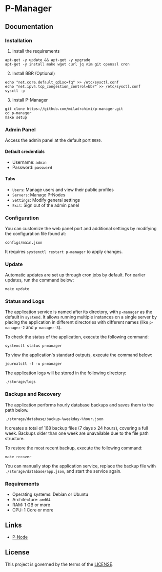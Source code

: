 # P-Manager

## Documentation

### Installation

1. Install the requirements

```shell
apt-get -y update && apt-get -y upgrade
apt-get -y install make wget curl jq vim git openssl cron
```

2. Install BBR (Optional)

```shell
echo "net.core.default_qdisc=fq" >> /etc/sysctl.conf
echo "net.ipv4.tcp_congestion_control=bbr" >> /etc/sysctl.conf
sysctl -p
```

3. Install P-Manager

```shell
git clone https://github.com/miladrahimi/p-manager.git
cd p-manager
make setup
```

### Admin Panel

Access the admin panel at the default port `8080`.

#### Default credentials

* Username: `admin`
* Password: `password`

#### Tabs

* `Users`: Manage users and view their public profiles
* `Servers`: Manage P-Nodes
* `Settings`: Modify general settings
* `Exit`: Sign out of the admin panel

### Configuration

You can customize the web panel port and additional settings by modifying the configuration file found at:

```shell
configs/main.json
```

It requires `systemctl restart p-manager` to apply changes.

### Update

Automatic updates are set up through cron jobs by default.
For earlier updates, run the command below:

``` shell
make update
```

### Status and Logs

The application service is named after its directory, with `p-manager` as the default in `systemd`.
It allows running multiple instances on a single server by placing the application in different directories with different names (like `p-manager-2` and `p-manager-3`).

To check the status of the application, execute the following command:

```shell
systemctl status p-manager
```

To view the application's standard outputs, execute the command below:

```shell
journalctl -f -u p-manager
```

The application logs will be stored in the following directory:

```shell
./storage/logs
```

### Backups and Recovery

The application performs hourly database backups and saves them to the path below.

```
./storage/database/backup-%weekday-%hour.json
```

It creates a total of 168 backup files (7 days x 24 hours), covering a full week.
Backups older than one week are unavailable due to the file path structure.

To restore the most recent backup, execute the following command:

```
make recover
```

You can manually stop the application service, replace the backup file with `./storage/database/app.json`, and start the service again.

### Requirements

* Operating systems: Debian or Ubuntu
* Architecture: `amd64`
* RAM: 1 GB or more
* CPU: 1 Core or more

## Links

* [P-Node](https://github.com/miladrahimi/p-node)

## License

This project is governed by the terms of the [LICENSE](LICENSE.md).
